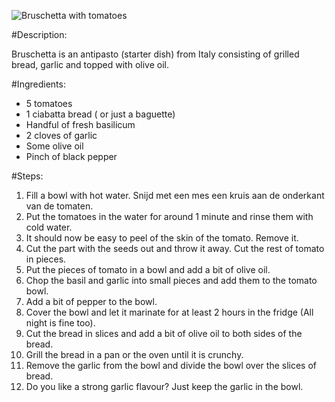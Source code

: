 ![Bruschetta with tomatoes](https://www.francescakookt.nl/wp-content/uploads/2017/08/Bruschetta-met-passata-basilicum-en-verse-tomaat_uitgelicht_1.jpg)

#Description:

Bruschetta is an antipasto (starter dish) from Italy consisting of grilled bread, garlic and topped with olive oil.

#Ingredients:

* 5 tomatoes
* 1 ciabatta bread ( or just a baguette)
* Handful of fresh basilicum
* 2 cloves of garlic
* Some olive oil
* Pinch of black pepper

#Steps:

1. Fill a bowl with hot water. Snijd met een mes een kruis aan de onderkant van de tomaten.
2. Put the tomatoes in the water for around 1 minute and rinse them with cold water.
3. It should now be easy to peel of the skin of the tomato. Remove it.
4. Cut the part with the seeds out and throw it away. Cut the rest of tomato in pieces.
5. Put the pieces of tomato in a bowl and add a bit of olive oil.
6. Chop the basil and garlic into small pieces and add them to the tomato bowl.
7. Add a bit of pepper to the bowl.
8. Cover the bowl and let it marinate for at least 2 hours in the fridge (All night is fine too).
9. Cut the bread in slices and add a bit of olive oil to both sides of the bread.
10. Grill the bread in a pan or the oven until it is crunchy.
11. Remove the garlic from the bowl and divide the bowl over the slices of bread. 
12. Do you like a strong garlic flavour? Just keep the garlic in the bowl.
